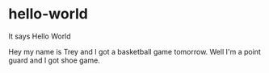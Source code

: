 # hello-world
It says Hello World

Hey my name is Trey and I got a basketball game tomorrow.
Well I'm a point guard and I got shoe game.
